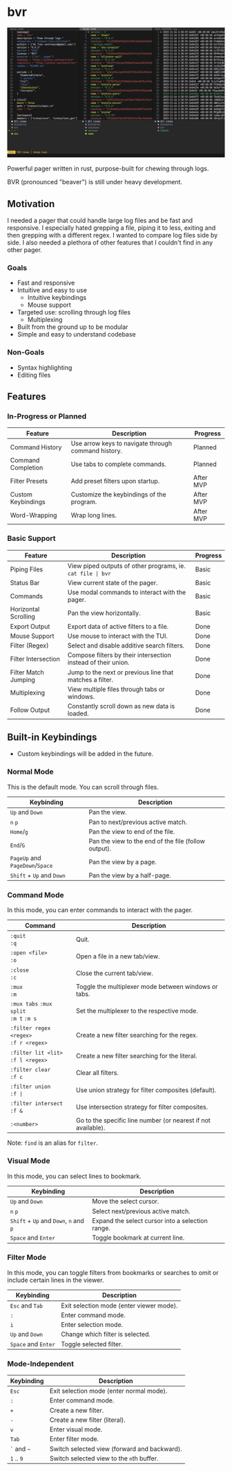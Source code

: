 # bvr

![BVR CLI](assets/simple.png)

Powerful pager written in rust, purpose-built for chewing through logs.

BVR (pronounced "beaver") is still under heavy development.

## Motivation

I needed a pager that could handle large log files and be fast and responsive.
I especially hated grepping a file, piping it to less, exiting and then grepping
with a different regex. I wanted to compare log files side by side. I also needed
a plethora of other features that I couldn't find in any other pager.

### Goals
* Fast and responsive
* Intuitive and easy to use
  * Intuitive keybindings
  * Mouse support
* Targeted use: scrolling through log files
  * Multiplexing
* Built from the ground up to be modular
* Simple and easy to understand codebase

### Non-Goals
* Syntax highlighting
* Editing files

## Features

### In-Progress or Planned
| Feature            | Description                                         | Progress  |
| ------------------ | --------------------------------------------------- | --------- |
| Command History    | Use arrow keys to navigate through command history. | Planned   |
| Command Completion | Use tabs to complete commands.                      | Planned   |
| Filter Presets     | Add preset filters upon startup.                    | After MVP |
| Custom Keybindings | Customize the keybindings of the program.           | After MVP |
| Word-Wrapping      | Wrap long lines.                                    | After MVP |

### Basic Support
| Feature              | Description                                                   | Progress |
| -------------------- | ------------------------------------------------------------- | -------- |
| Piping Files         | View piped outputs of other programs, ie. `cat file \| bvr`   | Basic    |
| Status Bar           | View current state of the pager.                              | Basic    |
| Commands             | Use modal commands to interact with the pager.                | Basic    |
| Horizontal Scrolling | Pan the view horizontally.                                    | Basic    |
| Export Output        | Export data of active filters to a file.                      | Done     |
| Mouse Support        | Use mouse to interact with the TUI.                           | Done     |
| Filter (Regex)       | Select and disable additive search filters.                   | Done     |
| Filter Intersection  | Compose filters by their intersection instead of their union. | Done     |
| Filter Match Jumping | Jump to the next or previous line that matches a filter.      | Done     |
| Multiplexing         | View multiple files through tabs or windows.                  | Done     |
| Follow Output        | Constantly scroll down as new data is loaded.                 | Done     |

## Built-in Keybindings
* Custom keybindings will be added in the future.

### Normal Mode
This is the default mode. You can scroll through files.

| Keybinding                      | Description                                          |
| ------------------------------- | ---------------------------------------------------- |
| `Up` and `Down`                 | Pan the view.                                        |
| `n` `p`                         | Pan to next/previous active match.                   |
| `Home`/`g`                      | Pan the view to end of the file.                     |
| `End`/`G`                       | Pan the view to the end of the file (follow output). |
| `PageUp` and `PageDown`/`Space` | Pan the view by a page.                              |
| `Shift` + `Up` and `Down`       | Pan the view by a half-page.                         |

### Command Mode
In this mode, you can enter commands to interact with the pager.

| Command                                     | Description                                                   |
| ------------------------------------------- | ------------------------------------------------------------- |
| `:quit` <br> `:q`                           | Quit.                                                         |
| `:open <file>` <br> `:o`                    | Open a file in a new tab/view.                                |
| `:close` <br> `:c`                          | Close the current tab/view.                                   |
| `:mux` <br>  `:m`                           | Toggle the multiplexer mode between windows or tabs.          |
| `:mux tabs` `:mux split` <br> `:m t` `:m s` | Set the multiplexer to the respective mode.                   |
| `:filter regex <regex>` <br> `:f r <regex>` | Create a new filter searching for the regex.                  |
| `:filter lit <lit>` <br> `:f l <regex>`     | Create a new filter searching for the literal.                |
| `:filter clear` <br> `:f c`                 | Clear all filters.                                            |
| `:filter union` <br> `:f \|`                | Use union strategy for filter composites (default).           |
| `:filter intersect` <br> `:f &`             | Use intersection strategy for filter composites.              |
| `:<number>`                                 | Go to the specific line number (or nearest if not available). |

Note: `find` is an alias for `filter`.

### Visual Mode
In this mode, you can select lines to bookmark.

| Keybinding                             | Description                                      |
| -------------------------------------- | ------------------------------------------------ |
| `Up` and `Down`                        | Move the select cursor.                          |
| `n` `p`                                | Select next/previous active match.               |
| `Shift` + `Up` and `Down`, `n` and `p` | Expand the select cursor into a selection range. |
| `Space` and `Enter`                    | Toggle bookmark at current line.                 |

### Filter Mode
In this mode, you can toggle filters from bookmarks or searches to omit or include certain lines in the viewer.

| Keybinding          | Description                              |
| ------------------- | ---------------------------------------- |
| `Esc` and `Tab`     | Exit selection mode (enter viewer mode). |
| `:`                 | Enter command mode.                      |
| `i`                 | Enter selection mode.                    |
| `Up` and `Down`     | Change which filter is selected.         |
| `Space` and `Enter` | Toggle selected filter.                  |

### Mode-Independent
| Keybinding      | Description                                  |
| --------------- | -------------------------------------------- |
| `Esc`           | Exit selection mode (enter normal mode).     |
| `:`             | Enter command mode.                          |
| `+`             | Create a new filter.                         |
| `-`             | Create a new filter (literal).               |
| `v`             | Enter visual mode.                           |
| `Tab`           | Enter filter mode.                           |
| `` ` `` and `~` | Switch selected view (forward and backward). |
| `1` .. `9`      | Switch selected view to the `n`th buffer.    |
